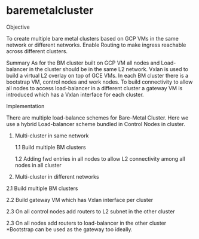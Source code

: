# baremetalcluster
Objective

To create multiple bare metal clusters based on GCP VMs in the same network or different networks. Enable Routing to make ingress reachable across different clusters.

Summary
As for the BM cluster built on GCP VM all nodes and Load-balancer in the cluster should be in the same L2 network. Vxlan is used to build a virtual L2 overlay on top of GCE VMs.
In each BM cluster there is a bootstrap VM, control nodes and work nodes. To build connectivity to allow all nodes to access load-balancer in a different cluster a gateway VM is introduced which has a Vxlan interface for each cluster. 

Implementation

There are multiple load-balance schemes for Bare-Metal Cluster. Here we use a hybrid Load-balancer scheme bundled in Control Nodes in cluster.

1. Multi-cluster in same network

   1.1 Build multiple BM clusters
   
   1.2 Adding fwd entries in all nodes to allow L2 connectivity among all nodes in all cluster

2. Multi-cluster in different networks

  2.1 Build multiple BM clusters
  
  2.2 Build gateway VM which has Vxlan interface per cluster
  
  2.3 On all control nodes add routers to L2 subnet in the other cluster
  
  2.3 On all nodes add routers to load-balancer in the other cluster
  *Bootstrap can be used as the gateway too ideally. 

